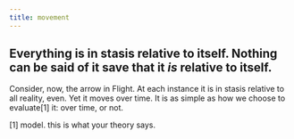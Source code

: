 ```yaml
---
title: movement
---
```


## Everything is in stasis relative to itself. Nothing can be said of it save that it *is* relative to itself.

Consider, now, the arrow in Flight. At each instance it is in stasis relative to all reality, even. Yet it moves over time. It is as simple as how we choose to evaluate[1] it: over time, or not.


[1] model. this is what your theory says.
